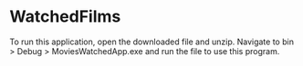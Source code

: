 # WatchedFilms
To run this application, open the downloaded file and unzip. 
Navigate to bin > Debug > MoviesWatchedApp.exe and run the file to use this program.
